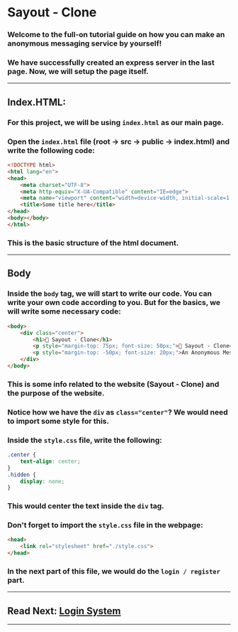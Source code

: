 # Sayout - Clone
### Welcome to the full-on tutorial guide on how you can make an anonymous messaging service by yourself!

### We have successfully created an express server in the last page. Now, we will setup the page itself.

---

## Index.HTML:
### For this project, we will be using `index.html` as our main page.
### Open the `index.html` file (root -> src -> public -> index.html) and write the following code:
```html
<!DOCTYPE html>
<html lang="en">
<head>
    <meta charset="UTF-8">
    <meta http-equiv="X-UA-Compatible" content="IE=edge">
    <meta name="viewport" content="width=device-width, initial-scale=1.0">
    <title>Some title here</title>
</head>
<body></body>
</html>
```
### This is the basic structure of the html document.

---

## Body
### Inside the `body` tag, we will start to write our code. You can write your own code according to you. But for the basics, we will write some necessary code:
```html
<body>
    <div class="center">
        <h1>💬 Sayout - Clone</h1>
        <p style="margin-top: 75px; font-size: 50px;">💬 Sayout - Clone</p>
        <p style="margin-top: -50px; font-size: 20px;">An Anonymous Messaging Service!</p>
    </div>
</body>
```
### This is some info related to the website (Sayout - Clone) and the purpose of the website.
### Notice how we have the `div` as `class="center"`? We would need to import some style for this.
### Inside the `style.css` file, write the following:
```css
.center {
    text-align: center;
}
.hidden {
    display: none;
}
```
### This would center the text inside the `div` tag.
### Don't forget to import the `style.css` file in the webpage:
```html
<head>
    <link rel="stylesheet" href="./style.css">
</head>
```
### In the next part of this file, we would do the `login / register` part.

---

## Read Next: [Login System](./05_login.md)

---